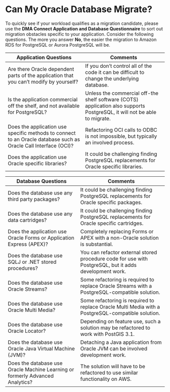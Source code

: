 # Can My Oracle Database Migrate?<a name="chap-oracle-postgresql.can-my-db-migrate"></a>

To quickly see if your workload qualifies as a migration candidate, please use the **DMA Connect Application and Database Questionnaire** to sort out migration obstacles specific to your application\. Consider the following questions\. The more you answer **No**, the easier the migration to Amazon RDS for PostgreSQL or Aurora PostgreSQL will be\.


| Application Questions | Comments | 
| --- | --- | 
|  Are there Oracle dependent parts of the application that you can’t modify by yourself?  |  If you don’t control all of the code it can be difficult to change the underlying database\.  | 
|  Is the application commercial off the shelf, and not available for PostgreSQL?  |  Unless the commercial off\-the shelf software \(COTS\) application also supports PostgreSQL, it will not be able to migrate\.  | 
|  Does the application use specific methods to connect to an Oracle database such as Oracle Call Interface \(OCI\)?  |  Refactoring OCI calls to ODBC is not impossible, but typically an involved process\.  | 
|  Does the application use Oracle specific libraries?  |  It could be challenging finding PostgreSQL replacements for Oracle specific libraries\.  | 


| Database Questions | Comments | 
| --- | --- | 
|  Does the database use any third party packages?  |  It could be challenging finding PostgreSQL replacements for Oracle specific packages\.  | 
|  Does the database use any data cartridges?  |  It could be challenging finding PostgreSQL replacements for Oracle specific cartridges\.  | 
|  Does the application use Oracle Forms or Application Express \(APEX\)?  |  Completely replacing Forms or APEX with a non\-Oracle solution is substantial\.  | 
|  Does the database use SQLJ or \.NET stored procedures?  |  You can refactor external stored procedure code for use with PostgreSQL, but it adds development work\.  | 
|  Does the database use Oracle Streams?  |  Some refactoring is required to replace Oracle Streams with a PostgreSQL\-compatible solution\.  | 
|  Does the database use Oracle Multi Media?  |  Some refactoring is required to replace Oracle Multi Media with a PostgreSQL\-compatible solution\.  | 
|  Does the database use Oracle Locator?  |  Depending on feature use, such a solution may be refactored to work with PostGIS 3\.1\.  | 
|  Does the database use Oracle Java Virtual Machine \(JVM\)?  |  Detaching a Java application from Oracle JVM can be involved development work\.  | 
|  Does the database use Oracle Machine Learning or formerly Advanced Analytics?  |  The solution will have to be refactored to use similar functionality on AWS\.  | 